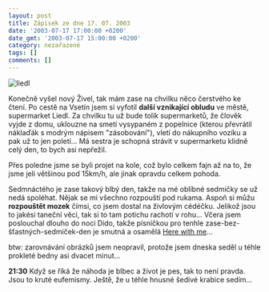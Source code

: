 ```yaml
---
layout: post
title: Zápisek ze dne 17. 07. 2003
date: '2003-07-17 17:00:00 +0200'
date_gmt: '2003-07-17 15:00:00 +0200'
category: nezařazené
tags: []
comments: []
---
```

<div ><img alt="liedl" src="%base_url%/assets/old-images/liedl.jpg"></div>
<p>Konečně vyšel nový Živel, tak mám zase na chvilku něco čerstvého ke čtení. Po cestě na Vsetín jsem   si vyfotil <span style="font-weight:bold">další vznikající obludu</span> ve městě, supermarket Liedl. Za chvilku tu už bude tolik supermarketů, že člověk   vyjde z domu, uklouzne na smetí vysypaném z popelnice (kterou převrátil náklaďák s modrým nápisem "zásobování"), vletí do   nákupního vozíku a pak už to jen poletí... Má sestra je schopná strávit v supermarketu klidně celý den,   to bych asi nepřežil.</p>
<p>Přes poledne jsme se byli projet na kole, což bylo celkem fajn až na to, že jsme jeli většinou pod   15km/h, ale jinak opravdu celkem pohoda.</p>
<p>Sedmnáctého je zase takový blbý den, takže na mé oblíbné sedmičky se už nedá spoléhat. Nějak se mi všechno   rozpouští pod rukama. Aspoň si můžu <span style="font-weight:bold">rozpouštět mozek</span> čímsi, co jsem dostal na živlovým cédéčku. Jelikož jsou   to jakési taneční věci, tak si to tam potichu rachotí v rohu... Včera jsem poslouchal dlouho do noci Dido,   takže písničkou pro tenhle zase-bez-šťastných-sedmiček-den je smutná a osamělá <a href="art.php?a=here_with_me.htm">Here with me</a>...</p>
<p>btw: zarovnávání obrázků jsem neopravil, protože jsem dneska seděl u téhle prokleté bedny asi dvacet minut...</p>
<p><span style="font-weight:bold">21:30</span> Když se říká že náhoda je blbec a život je pes, tak to není pravda. Jsou   to kruté eufemismy. Ještě, že u téhle hnusné šedivé krabice sedím...</p>
